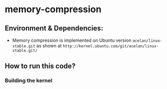 # memory-compression

## Environment & Dependencies:
- Memory compression is implemented on Ubuntu version `acelan/linux-stable.git` as shown at `http://kernel.ubuntu.com/git/acelan/linux-stable.git/`
## How to run this code?
### Building the kernel
